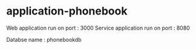 # application-phonebook

Web application run on port : 3000
Service application run on port : 8080

Databse name : phonebookdb
